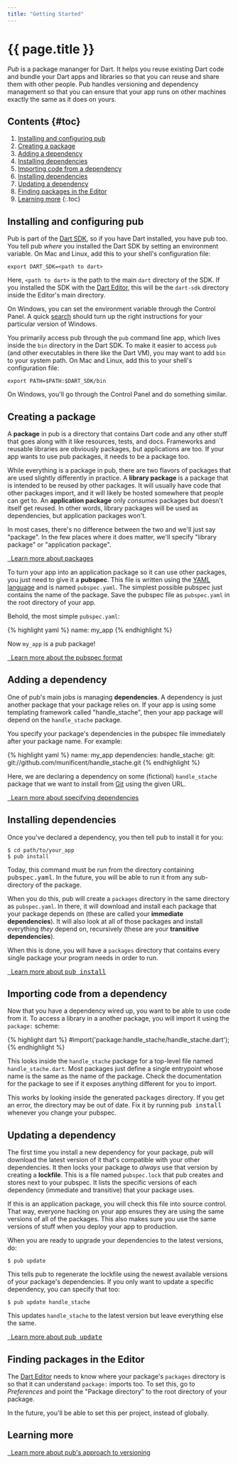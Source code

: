 ```yaml
---
title: "Getting Started"
---
```


# {{ page.title }}

<!-- TODO(rnystrom): Link **terms** to glossary when that exists. -->

*Pub* is a package mananger for Dart. It helps you reuse existing Dart code
and bundle your Dart apps and libraries so that you can reuse and share them
with other people. Pub handles versioning and dependency management so that you
can ensure that your app runs on other machines exactly the same as it does on
yours.

## Contents {#toc}

1. [Installing and configuring pub](#installing-and-configuring-pub)
1. [Creating a package](#creating-a-package)
1. [Adding a dependency](#adding-a-dependency)
1. [Installing dependencies](#installing-dependencies)
1. [Importing code from a dependency](#importing-code-from-a-dependency)
1. [Installing dependencies](#installing-dependencies)
1. [Updating a dependency](#updating-a-dependency)
1. [Finding packages in the Editor](#finding-packages-in-the-editor)
1. [Learning more](#learning-more)
{:.toc}

## Installing and configuring pub

Pub is part of the [Dart SDK](/docs/sdk/), so if you have Dart installed, you
have pub too. You tell pub *where* you installed the Dart SDK by setting an
environment variable. On Mac and Linux, add this to your shell's configuration
file:

    export DART_SDK=<path to dart>

Here, `<path to dart>` is the path to the main `dart` directory of the SDK. If
you installed the SDK with the [Dart Editor](/docs/editor/#download), this
will be the `dart-sdk` directory inside the Editor's main directory.

On Windows, you can set the environment variable through the Control Panel. A
quick [search](https://www.google.com/search?q=windows+set+environment+variable)
should turn up the right instructions for your particular version of Windows.

<!-- TODO(rnystrom): Remove the above when bug #1145 is fixed. -->

You primarily access pub through the `pub` command line app, which lives
inside the `bin` directory in the Dart SDK. To make it easier to access `pub`
(and other executables in there like the Dart VM), you may want to add `bin` to
your system path. On Mac and Linux, add this to your shell's configuration file:

    export PATH=$PATH:$DART_SDK/bin

On Windows, you'll go through the Control Panel and do something similar.

## Creating a package

A **package** in pub is a directory that contains Dart code and any other stuff
that goes along with it like resources, tests, and docs. Frameworks and
reusable libraries are obviously packages, but applications are too. If your
app wants to use pub packages, it needs to be a package too.

While everything is a package in pub, there are two flavors of packages that
are used slightly differently in practice. A **library package** is a package
that is intended to be reused by other packages. It will usually have code that
other packages import, and it will likely be hosted somewhere that people can
get to. An **application package** only *consumes* packages but doesn't itself
get reused. In other words, library packages will be used as dependencies, but
application packages won't.

In most cases, there's no difference between the two and we'll just say
"package". In the few places where it does matter, we'll specify "library
package" or "application package".

<a href="package-layout.html" style="text-align: right;">
  <i class="icon-hand-right icon-white">&nbsp;</i>
  Learn more about packages
</a>

To turn your app into an application package so it can use other packages, you
just need to give it a **pubspec**. This file is written using the
[YAML language](http://yaml.org) and is named `pubspec.yaml`. The simplest
possible pubspec just contains the name of the package. Save the pubspec file as
`pubspec.yaml` in the root directory of your app.

Behold, the most simple `pubspec.yaml`:

{% highlight yaml %}
name: my_app
{% endhighlight %}

Now `my_app` is a pub package!

<a href="pubspec.html">
  <i class="icon-hand-right icon-white">&nbsp;</i>
  Learn more about the pubspec format
</a>

## Adding a dependency

One of pub's main jobs is managing **dependencies**. A dependency is just
another package that your package relies on. If your app is using some
templating framework called "handle_stache", then your app package will depend
on the `handle_stache` package.

<!-- TODO(rnystrom): Use a real package here when we have one. -->

You specify your package's dependencies in the pubspec file immediately after
your package name. For example:

{% highlight yaml %}
name: my_app
dependencies:
  handle_stache:
    git: git://github.com/munificent/handle_stache.git
{% endhighlight %}

Here, we are declaring a dependency on some (fictional) `handle_stache` package
that we want to install from [Git](http://git-scm.com/) using the given URL.

<!-- TODO(rnystrom): Use a pub.dartlang.org dep when that's live. -->

<a href="pubspec.html#dependencies">
  <i class="icon-hand-right icon-white">&nbsp;</i>
  Learn more about specifying dependencies
</a>

## Installing dependencies

Once you've declared a dependency, you then tell pub to install it for you:

    $ cd path/to/your_app
    $ pub install

<aside class="alert alert-warning">
Today, this command must be run from the directory containing
<tt>pubspec.yaml</tt>. In the future, you will be able to run it from any
sub-directory of the package.
</aside>

When you do this, pub will create a `packages` directory in the same directory
as `pubspec.yaml`. In there, it will download and install each package that
your package depends on (these are called your **immediate dependencies**). It
will also look at all of those packages and install everything *they* depend
on, recursively (these are your **transitive dependencies**).

When this is done, you will have a `packages` directory that contains every
single package your program needs in order to run.

<a href="pub-install.html">
  <i class="icon-hand-right icon-white">&nbsp;</i>
  Learn more about <tt>pub install</tt>
</a>

## Importing code from a dependency

Now that you have a dependency wired up, you want to be able to use code from
it. To access a library in a another package, you will import it using the
`package:` scheme:

{% highlight dart %}
#import('package:handle_stache/handle_stache.dart');
{% endhighlight %}

This looks inside the `handle_stache` package for a top-level file named
`handle_stache.dart`. Most packages just define a single entrypoint whose name
is the same as the name of the package. Check the documentation for the package
to see if it exposes anything different for you to import.

<aside class="alert alert-info">
This works by looking inside the generated <tt>packages</tt> directory. If you
get an error, the directory may be out of date. Fix it by running
<tt>pub install</tt> whenever you change your pubspec.
</aside>

<!-- TODO(rnystrom): Re-enable this when #4820 is fixed.

You can also use this style to import libraries from within your own package.
For example, let's say your package is laid out like:

    handle_stache/
      handle_stache.dart
      lib/
        parser.dart
      test/
        parser/
          parser_test.dart

The `parser_test` file *could* import `parser.dart` like this:

{% highlight dart %}
#import('../../lib/parser.dart');
{% endhighlight %}

But that's a pretty nasty relative path. If `parser_test.dart` is ever moved
up or down a directory, that path will break and you'll have to fix the code.
Instead, you can do:

{% highlight dart %}
#import('package:handle_stache/lib/parser.dart');
{% endhighlight %}

This way, the import can always get to `parser.dart` regardless of where the
importing file is.
-->

<!-- TODO(rnystrom): Enable this when that doc exists.
<a href="package-scheme.html">
  <i class="icon-hand-right icon-white">&nbsp;</i>
  Learn more about the <tt>package:</tt> scheme
</a>
-->

## Updating a dependency

The first time you install a new dependency for your package, pub will download
the latest version of it that's compatible with your other dependencies. It
then locks your package to *always* use that version by creating a **lockfile**.
This is a file named `pubspec.lock` that pub creates and stores next to your
pubspec. It lists the specific versions of each dependency (immediate and
transitive) that your package uses.

If this is an application package, you will check this file into source control.
That way, everyone hacking on your app ensures they are using the same versions
of all of the packages. This also makes sure you use the same versions of stuff
when you deploy your app to production.

When you are ready to upgrade your dependencies to the latest versions, do:

    $ pub update

This tells pub to regenerate the lockfile using the newest available versions of
your package's dependencies. If you only want to update a specific dependency,
you can specify that too:

    $ pub update handle_stache

This updates `handle_stache` to the latest version but leave everything else
the same.

<a href="pub-update.html">
  <i class="icon-hand-right icon-white">&nbsp;</i>
  Learn more about <tt>pub update</tt>
</a>

## Finding packages in the Editor

The [Dart Editor](/docs/editor/) needs to know where your package's `packages`
directory is so that it can understand `package:` imports too. To set this, go
to *Preferences* and point the "Package directory" to the root directory of
your package.

<aside class="alert alert-info">
In the future, you'll be able to set this per project, instead of globally.
</aside>

## Learning more

<a href="versioning.html">
  <i class="icon-hand-right icon-white">&nbsp;</i>
  Learn more about pub's approach to versioning
</a>
